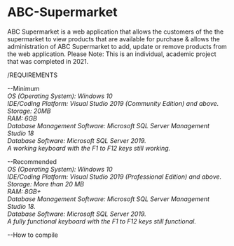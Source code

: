 # ABC-Supermarket
ABC Supermarket is a web application that allows the customers of the the supermarket to view products that are available for purchase &amp; allows the administration of ABC Supermarket to add, update or remove products from the web application. Please Note: This is an individual, academic project that was completed in 2021.

/REQUIREMENTS

--Minimum\
*OS (Operating System): Windows 10\
IDE/Coding Platform: Visual Studio 2019 (Community Edition) and above.\
Storage: 20MB\
RAM: 6GB\
Database Management Software: Microsoft SQL Server Management Studio 18\
Database Software: Microsoft SQL Server 2019.\
A working keyboard with the F1 to F12 keys still working.* 

--Recommended\
*OS (Operating System): Windows 10\
IDE/Coding Platform: Visual Studio 2019 (Professional Edition) and above.\
Storage: More than 20 MB\
RAM: 8GB+\
Database Management Software: Microsoft SQL Server Management Studio 18.\
Database Software: Microsoft SQL Server 2019.\
A fully functional keyboard with the F1 to F12 keys still functional.*

--How to compile
